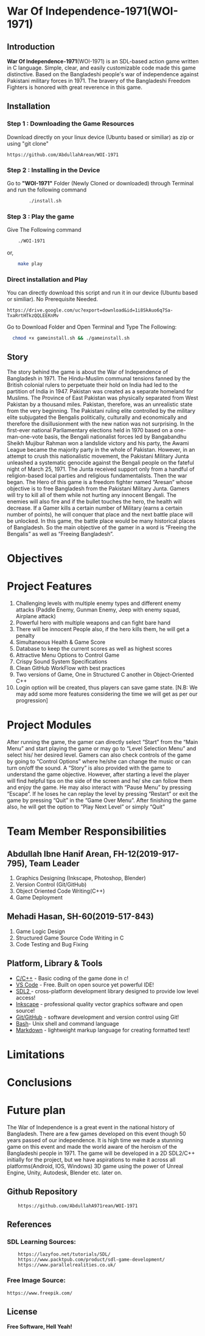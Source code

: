 # **War Of Independence-1971**(WOI-1971)

##  **Introduction**
**War Of Independence-1971**(WOI-1971) is an SDL-based action game written in C language. Simple, clear, and easily customizable code made this game distinctive. Based on the Bangladeshi people's war of independence against Pakistani military forces in 1971. The bravery of the Bangladeshi Freedom Fighters is honored with great reverence in this game. 

## **Installation**
  ### Step 1 : Downloading the Game Resources
  Download directly on your linux device (Ubuntu based or similiar) as zip or using "git clone"
    
    https://github.com/AbdullahArean/WOI-1971
  ### Step 2 : Installing in the Device
  Go to **"WOI-1971"** Folder (Newly Cloned or downloaded) through Terminal and run the following command
```bash
        ./install.sh
```
  ### Step 3 : Play the game
  Give The Following command  
  ```bash
      ./WOI-1971 
  ```
  or,
```bash
    make play
```
  ### Direct installation and Play 
  You can directly download this script and run it in our device (Ubuntu based or similiar). No Prerequisite Needed.
  
    https://drive.google.com/uc?export=download&id=1i8SkAuo6q7Sa-TxaRrtHTkzQQLEEKnMv 

  Go to Download Folder and Open Terminal and Type The Following:
  ```bash
    chmod +x gameinstall.sh && ./gameinstall.sh
  ```
## **Story**
The story behind the game is about the War of Independence of Bangladesh in 1971. The Hindu-Muslim communal tensions fanned by the British colonial rulers to perpetuate their hold on India had led to the partition of India in 1947. Pakistan was created as a separate homeland for Muslims. The Province of East Pakistan was physically separated from West Pakistan by a thousand miles. Pakistan, therefore, was an unrealistic state from the very beginning. The Pakistani ruling elite controlled by the military elite subjugated the Bengalis politically, culturally and economically and therefore the disillusionment with the new nation was not surprising. In the first-ever national Parliamentary elections held in 1970 based on a one-man-one-vote basis, the Bengali nationalist forces led by Bangabandhu Sheikh Mujibur Rahman won a landslide victory and his party, the Awami League became the majority party in the whole of Pakistan. However, in an attempt to crush this nationalistic movement, the Pakistani Military Junta unleashed a systematic genocide against the Bengali people on the fateful night of March 25, 1971. The Junta received support only from a handful of religion-based local parties and religious fundamentalists.
Then the war began.
The Hero of this game is a freedom fighter named “Aresan” whose objective is to free Bangladesh from the Pakistani Military Junta. Gamers will try to kill all of them while not hurting any innocent Bengali. The enemies will also fire and if the bullet touches the hero, the health will decrease. If a Gamer kills a certain number of Military (earns a certain number of points), he will conquer that place and the next battle place will be unlocked. In this game, the battle place would be many historical places of Bangladesh. So the main objective of the gamer in a word is “Freeing the Bengalis” as well as “Freeing Bangladesh”.
# Objectives

# Project Features
  1. Challenging levels with multiple enemy types and different enemy attacks (Paddle Enemy, Gunman Enemy, Jeep with enemy squad, Airplane attack)
  2. Powerful hero with multiple weapons and  can fight bare hand
  3. There will be innocent People also, if the hero kills them, he will get a penalty
  4. Simultaneous Health & Game Score
  5. Database to keep the current scores as well as highest scores
  6. Attractive Menu Options to Control Game
  7. Crispy Sound System Specifications
  8. Clean GitHub WorkFlow with best practices
  9. Two versions of Game, One in Structured C another in Object-Oriented C++
  10. Login option will be created, thus players can save game state.
[N.B: We may add some more features considering the time we will get as per our progression]

# Project Modules
After running the game, the gamer can directly select “Start” from the “Main Menu” and start playing the game or may go to “Level Selection Menu” and select his/ her desired level. Gamers can also check controls of the game by going to “Control Options” where he/she can change the music or can turn on/off the sound. A “Story” is also provided with the game to understand the game objective. However, after starting a level the player will find helpful tips on the side of the screen and he/ she can follow them and enjoy the game. He may also interact with “Pause Menu” by pressing “Escape”. If he loses he can replay the level by pressing “Restart” or exit the game by pressing “Quit” in the “Game Over Menu”. After finishing the game also, he will get the option to “Play Next Level” or simply “Quit”

# Team Member Responsibilities
## Abdullah Ibne Hanif Arean, FH-12(2019-917-795), Team Leader
  1. Graphics Designing  (Inkscape, Photoshop, Blender)
  2. Version Control (Git/GitHub)
  3. Object Oriented Code Writing(C++)
  4. Game Deployment
## Mehadi Hasan, SH-60(2019-517-843)
  1. Game Logic Design
  2. Structured Game Source Code Writing in C
  3. Code Testing and Bug Fixing    
## Platform, Library & Tools
- [C/C++](https://en.wikipedia.org/wiki/C%2B%2B) - Basic coding of the game done in c!
- [VS Code](https://code.visualstudio.com/) -  Free. Built on open source yet powerful IDE!
- [ SDL2 ](https://www.libsdl.org) - cross-platform development library designed to provide low level access!
- [ Inkscape](https://inkscape.org/) - professional quality vector graphics software and open source!
- [Git/GitHub](https://github.com/) - software development and version control using Git!
- [Bash](https://www.gnu.org/software/bash/)- Unix shell and command language
- [Markdown](https://en.wikipedia.org/wiki/Markdown) -  lightweight markup language for creating formatted text!

# Limitations

# Conclusions

# Future plan
The War of Independence is a great event in the national history of Bangladesh. There are a few games developed on this event though 50 years passed of our independence. It is high time we made a stunning game on this event and made the world aware of the heroism of the Bangladeshi people in 1971. The game will be developed in a 2D SDL2/C++ initially for the project, but we have aspirations to make it across all platforms(Android, IOS, Windows) 3D game using the power of Unreal Engine, Unity, Autodesk, Blender etc. later on.

## **Github Repository**

        https://github.com/AbdullahA971rean/WOI-1971

## 
## **References**
### SDL Learning Sources:
        https://lazyfoo.net/tutorials/SDL/
        https://www.packtpub.com/product/sdl-game-development/
        https://www.parallelrealities.co.uk/
### Free Image Source: 
    https://www.freepik.com/
## **License**
**Free Software, Hell Yeah!**



